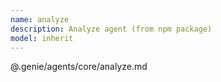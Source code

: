 ```yaml
---
name: analyze
description: Analyze agent (from npm package)
model: inherit
---
```


@.genie/agents/core/analyze.md
